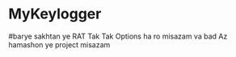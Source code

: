 # MyKeylogger

#barye sakhtan ye RAT Tak Tak Options ha ro misazam va bad Az hamashon ye project misazam 
